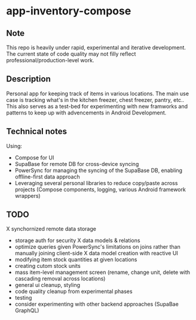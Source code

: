 # app-inventory-compose

## Note
This repo is heavily under rapid, experimental and iterative development. The current state of code quality may not filly reflect professional/production-level work.

## Description
Personal app for keeping track of items in various locations. The main use case is tracking what's in the kitchen freezer, chest freezer, pantry, etc..
This also serves as a test-bed for experimenting with new framworks and patterns to keep up with advencements in Android Development.


## Technical notes
Using:
- Compose for UI
- SupaBase for remote DB for cross-device syncing
- PowerSync for managing the syncing of the SupaBase DB, enabling offline-first data approach
- Leveraging several personal libraries to reduce copy/paste across projects (Compose components, logging, various Android framework wrappers)

## TODO
X synchornized remote data storage
- storage auth for security
X data models & relations
- optimize queries given PowerSync's limitations on joins rather than manually joining client-side
X data model creation with reactive UI
- modifying item stock quantities at given locations
- creating cutom stock units
- mass item-level management screen (rename, change unit, delete with cascading removal across locations)
- general ui cleanup, styling
- code quality cleanup from experimental phases
- testing
- consider experimenting with other backend approaches (SupaBae GraphQL)
